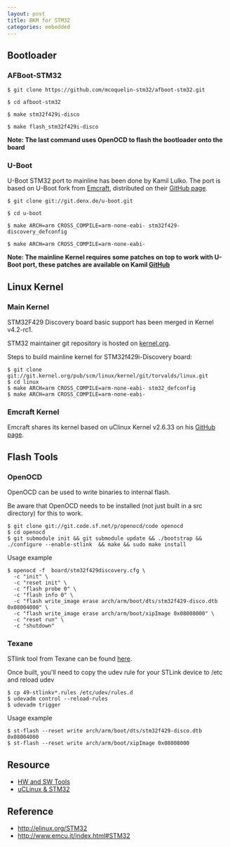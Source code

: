 ```yaml
---
layout: post
title: BKM for STM32
categories: embedded
---
```


## Bootloader

### AFBoot-STM32

  ```
  $ git clone https://github.com/mcoquelin-stm32/afboot-stm32.git

  $ cd afboot-stm32

  $ make stm32f429i-disco

  $ make flash_stm32f429i-disco
  ```

**Note: The last command uses OpenOCD to flash the bootloader onto the board**

### U-Boot

U-Boot STM32 port to mainline has been done by Kamil Lulko. The port is based on U-Boot fork from [Emcraft](http://www.emcraft.com/), distributed on their [GitHub page](https://github.com/EmcraftSystems/u-boot).

  ```
  $ git clone git://git.denx.de/u-boot.git

  $ cd u-boot

  $ make ARCH=arm CROSS_COMPILE=arm-none-eabi- stm32f429-discovery_defconfig

  $ make ARCH=arm CROSS_COMPILE=arm-none-eabi-
  ```

**Note: The mainline Kernel requires some patches on top to work with U-Boot port, these patches are available on Kamil [GitHub](https://github.com/Varcain/linux_ARMv7M/commits/lx_4.0_stm32_v6)**

## Linux Kernel

### Main Kernel

STM32F429 Discovery board basic support has been merged in Kernel v4.2-rc1.

STM32 maintainer git repository is hosted on [kernel.org](https://git.kernel.org/cgit/linux/kernel/git/mcoquelin/stm32.git/).

Steps to build mainline kernel for STM32f429i-Discovery board:

  ```
  $ git clone git://git.kernel.org/pub/scm/linux/kernel/git/torvalds/linux.git
  $ cd linux
  $ make ARCH=arm CROSS_COMPILE=arm-none-eabi- stm32_defconfig
  $ make ARCH=arm CROSS_COMPILE=arm-none-eabi-
  ```

### Emcraft Kernel

Emcraft shares its kernel based on uClinux Kernel v2.6.33 on his [GitHub page](https://github.com/EmcraftSystems/linux-emcraft).

## Flash Tools

### OpenOCD

OpenOCD can be used to write binaries to internal flash.

Be aware that OpenOCD needs to be installed (not just built in a src directory) for this to work.

  ```
  $ git clone git://git.code.sf.net/p/openocd/code openocd
  $ cd openocd
  $ git submodule init && git submodule update && ./bootstrap && ./configure --enable-stlink  && make && sudo make install
  ```

Usage example

  ```
  $ openocd -f  board/stm32f429discovery.cfg \
    -c "init" \ 
    -c "reset init" \
    -c "flash probe 0" \
    -c "flash info 0" \
    -c "flash write_image erase arch/arm/boot/dts/stm32f429-disco.dtb 0x08004000" \
    -c "flash write_image erase arch/arm/boot/xipImage 0x08008000" \
    -c "reset run" \
    -c "shutdown"
  ```

### Texane

STlink tool from Texane can be found [here](https://github.com/texane/stlink).

Once built, you'll need to copy the udev rule for your STLink device to /etc and reload udev

  ```
  $ cp 49-stlinkv*.rules /etc/udev/rules.d
  $ udevadm control --reload-rules
  $ udevadm trigger
  ```

Usage example

  ```
  $ st-flash --reset write arch/arm/boot/dts/stm32f429-disco.dtb 0x08004000
  $ st-flash --reset write arch/arm/boot/xipImage 0x08008000
  ```

## Resource

- [HW and SW Tools](http://www.emcu.it/STM32/STM32-HWSW-Tools/STM32-HWSW-Tools.html)
- [uCLinux & STM32](http://www.emcu.it/uCLinux/uCLinux.html)


## Reference

- http://elinux.org/STM32
- http://www.emcu.it/index.html#STM32


